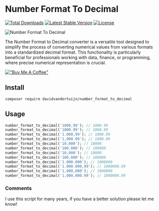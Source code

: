 # Number Format To Decimal

<a href="https://packagist.org/packages/davidvandertuijn/number_format_to_decimal"><img src="https://poser.pugx.org/davidvandertuijn/number_format_to_decimal/d/total.svg" alt="Total Downloads"></a>
<a href="https://packagist.org/packages/davidvandertuijn/number_format_to_decimal"><img src="https://poser.pugx.org/davidvandertuijn/number_format_to_decimal/v/stable.svg" alt="Latest Stable Version"></a>
<a href="https://packagist.org/packages/davidvandertuijn/number_format_to_decimal"><img src="https://poser.pugx.org/davidvandertuijn/number_format_to_decimal/license.svg" alt="License"></a>

![Number Format To Decimal](https://cdn.davidvandertuijn.nl/github/number_format_to_decimal.png)

The Number Format to Decimal converter is a versatile tool designed to simplify the process of converting numerical values from various formats into a standardized decimal format. This functionality is particularly beneficial for professionals working with data, finance, or programming, where precise numerical representation is crucial.

[!["Buy Me A Coffee"](https://www.buymeacoffee.com/assets/img/custom_images/orange_img.png)](https://www.buymeacoffee.com/davidvandertuijn)

## Install

```
composer require davidvandertuijn/number_format_to_decimal
```

## Usage

```php
number_format_to_decimal('1000,99'); // 1000.99
number_format_to_decimal('1000.99'); // 1000.99
number_format_to_decimal('1.000,99'); // 1000.99
number_format_to_decimal('1,000.99'); // 1000.99
number_format_to_decimal('10.000'); // 10000
number_format_to_decimal('100.000'); // 100000
number_format_to_decimal('10,000'); // 10000
number_format_to_decimal('100,000'); // 100000
number_format_to_decimal('1.000.000'); // 1000000
number_format_to_decimal('1.000.000,99'); // 1000000.99
number_format_to_decimal('1,000,000'); // 1000000
number_format_to_decimal('1,000,000.99'); // 1000000.99
```

### Comments

I use this script for many years, if you have a better solution please let me know!
